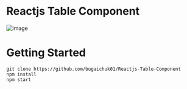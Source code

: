 # Reactjs Table Component

![image](https://user-images.githubusercontent.com/90038064/191951069-66c8b6d1-50c6-48cb-835f-02003f5f07b0.png)

# Getting Started

```
git clone https://github.com/bugaichuk01/Reactjs-Table-Component
npm install
npm start
```
